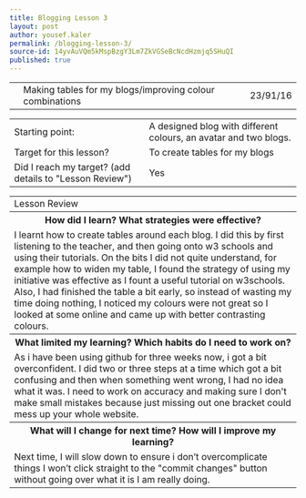```yaml
---
title: Blogging Lesson 3
layout: post
author: yousef.kaler
permalink: /blogging-lesson-3/
source-id: 14yvAuVQm5kMspBzgY3Lm7ZkVGSeBcNcdHzmjq5SHuQI
published: true
---
```

<table>
  <tr>
    <td></td>
    <td>Making tables for my blogs/improving colour combinations</td>
    <td></td>
    <td>23/91/16</td>
  </tr>
</table>


<table>
  <tr>
    <td>Starting point:</td>
    <td>A designed blog with different colours, an avatar and two blogs.</td>
  </tr>
  <tr>
    <td>Target for this lesson?</td>
    <td>To create tables for my blogs</td>
  </tr>
  <tr>
    <td>Did I reach my target? 
(add details to "Lesson Review")</td>
    <td> Yes</td>
  </tr>
</table>


<table>
  <tr>
    <td>Lesson Review</td>
  </tr>
  <tr>
    <th>How did I learn? What strategies were effective? </th>
  </tr>
  <tr>
    <td>I learnt how to create tables around each blog. I did this by first listening to the teacher, and then going onto w3 schools and using their tutorials. On the bits I did not quite understand, for example how to widen my table, I found the strategy of using my initiative was effective as I fount a useful tutorial on w3schools. Also, I had finished the table a bit early, so instead of wasting my time doing nothing, I noticed my colours were not great so I looked at some online and came up with better contrasting colours.</td>
  </tr>
  <tr>
    <th>What limited my learning? Which habits do I need to work on? </th>
  </tr>
  <tr>
    <td>As i have been using github for three weeks now, i got a bit overconfident. I did two or three steps at a time which got a bit confusing and then when something went wrong, I had no idea what it was. I need to work on accuracy and making sure I don't make small mistakes because just missing out one bracket could mess up your whole website.</td>
  </tr>
  <tr>
    <th>What will I change for next time? How will I improve my learning?</th>
  </tr>
  <tr>
    <td>Next time, I will slow down to ensure i don’t overcomplicate things I won’t click straight to the "commit changes" button without going over what it is I am really doing. </td>
  </tr>
</table>


